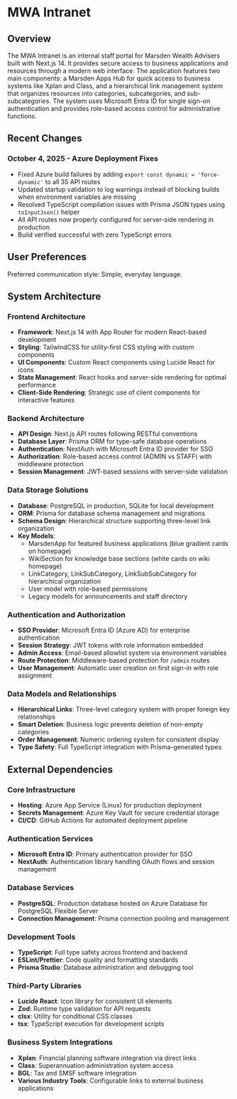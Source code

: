 # MWA Intranet

## Overview

The MWA Intranet is an internal staff portal for Marsden Wealth Advisers built with Next.js 14. It provides secure access to business applications and resources through a modern web interface. The application features two main components: a Marsden Apps Hub for quick access to business systems like Xplan and Class, and a hierarchical link management system that organizes resources into categories, subcategories, and sub-subcategories. The system uses Microsoft Entra ID for single sign-on authentication and provides role-based access control for administrative functions.

## Recent Changes

### October 4, 2025 - Azure Deployment Fixes
- Fixed Azure build failures by adding `export const dynamic = 'force-dynamic'` to all 35 API routes
- Updated startup validation to log warnings instead of blocking builds when environment variables are missing
- Resolved TypeScript compilation issues with Prisma JSON types using `toInputJson()` helper
- All API routes now properly configured for server-side rendering in production
- Build verified successful with zero TypeScript errors

## User Preferences

Preferred communication style: Simple, everyday language.

## System Architecture

### Frontend Architecture
- **Framework**: Next.js 14 with App Router for modern React-based development
- **Styling**: TailwindCSS for utility-first CSS styling with custom components
- **UI Components**: Custom React components using Lucide React for icons
- **State Management**: React hooks and server-side rendering for optimal performance
- **Client-Side Rendering**: Strategic use of client components for interactive features

### Backend Architecture
- **API Design**: Next.js API routes following RESTful conventions
- **Database Layer**: Prisma ORM for type-safe database operations
- **Authentication**: NextAuth with Microsoft Entra ID provider for SSO
- **Authorization**: Role-based access control (ADMIN vs STAFF) with middleware protection
- **Session Management**: JWT-based sessions with server-side validation

### Data Storage Solutions
- **Database**: PostgreSQL in production, SQLite for local development
- **ORM**: Prisma for database schema management and migrations
- **Schema Design**: Hierarchical structure supporting three-level link organization
- **Key Models**: 
  - MarsdenApp for featured business applications (blue gradient cards on homepage)
  - WikiSection for knowledge base sections (white cards on wiki homepage)
  - LinkCategory, LinkSubCategory, LinkSubSubCategory for hierarchical organization
  - User model with role-based permissions
  - Legacy models for announcements and staff directory

### Authentication and Authorization
- **SSO Provider**: Microsoft Entra ID (Azure AD) for enterprise authentication
- **Session Strategy**: JWT tokens with role information embedded
- **Admin Access**: Email-based allowlist system via environment variables
- **Route Protection**: Middleware-based protection for `/admin` routes
- **User Management**: Automatic user creation on first sign-in with role assignment

### Data Models and Relationships
- **Hierarchical Links**: Three-level category system with proper foreign key relationships
- **Smart Deletion**: Business logic prevents deletion of non-empty categories
- **Order Management**: Numeric ordering system for consistent display
- **Type Safety**: Full TypeScript integration with Prisma-generated types

## External Dependencies

### Core Infrastructure
- **Hosting**: Azure App Service (Linux) for production deployment
- **Secrets Management**: Azure Key Vault for secure credential storage
- **CI/CD**: GitHub Actions for automated deployment pipeline

### Authentication Services
- **Microsoft Entra ID**: Primary authentication provider for SSO
- **NextAuth**: Authentication library handling OAuth flows and session management

### Database Services
- **PostgreSQL**: Production database hosted on Azure Database for PostgreSQL Flexible Server
- **Connection Management**: Prisma connection pooling and management

### Development Tools
- **TypeScript**: Full type safety across frontend and backend
- **ESLint/Prettier**: Code quality and formatting standards
- **Prisma Studio**: Database administration and debugging tool

### Third-Party Libraries
- **Lucide React**: Icon library for consistent UI elements
- **Zod**: Runtime type validation for API requests
- **clsx**: Utility for conditional CSS classes
- **tsx**: TypeScript execution for development scripts

### Business System Integrations
- **Xplan**: Financial planning software integration via direct links
- **Class**: Superannuation administration system access
- **BGL**: Tax and SMSF software integration
- **Various Industry Tools**: Configurable links to external business applications
